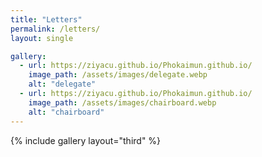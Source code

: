 ```yaml
---
title: "Letters"
permalink: /letters/
layout: single

gallery:
  - url: https://ziyacu.github.io/Phokaimun.github.io/
    image_path: /assets/images/delegate.webp
    alt: "delegate"
  - url: https://ziyacu.github.io/Phokaimun.github.io/
    image_path: /assets/images/chairboard.webp
    alt: "chairboard"
---
```


{% include gallery layout="third" %}
